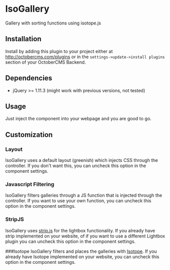 # IsoGallery
Gallery with sorting functions using isotope.js

## Installation
Install by adding this plugin to your project either at http://octobercms.com/plugins or in the ````settings->update->install plugins```` section of your OctoberCMS Backend.

## Dependencies
* jQuery >= 1.11.3 (might work with previous versions, not tested)

## Usage
Just inject the component into your webpage and you are good to go.

## Customization
### Layout
IsoGallery uses a default layout (greenish) which injects CSS through the controller. If you don't want this, you can uncheck this option in the component settings.

### Javascript Filtering
IsoGallery filters galleries through a JS function that is injected through the controller. If you want to use your own function, you can uncheck this option in the component settings.

### StripJS
IsoGallery uses [strip.js](www.stripjs.com) for the lightbox functionality. If you already have strip implemented on your website, of if you want to use a different Lightbox plugin you can uncheck this option in the component settings.

###Isotope
IsoGallery filters and places the galleries with [Isotope](http://isotope.metafizzy.co). If you already have Isotope implemented on your website, you can uncheck this option in the component settings.
